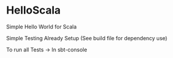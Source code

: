 # HelloScala
Simple Hello World for Scala

Simple Testing Already Setup (See build file for dependency use)

To run all Tests
-> In sbt-console  
